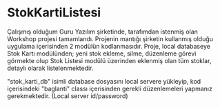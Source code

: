 # StokKartiListesi

Çalışmış olduğum Guru Yazılım şirketinde, tarafımdan istenmiş olan Workshop projesi tamamlandı.
Projenin mantığı şirketin kullanmış olduğu uygulama içerisinden 2 modülün kodlanmasıdır.
Proje, local databaseye Stok Kartı modülünden; yeni stok ekleme, silme, düzenleme görevi görmekte 
olup Stok Listesi modülü üzerinden eklenmiş olan tüm stoklar, detaylı olarak listelenmektedir.

"stok_karti_db" isimli database dosyasını local servere yükleyip, kod içerisindeki "baglanti" classı içerisinden gerekli düzenlemeleri yapmanız gerekmektedir. (Local server id/password)
